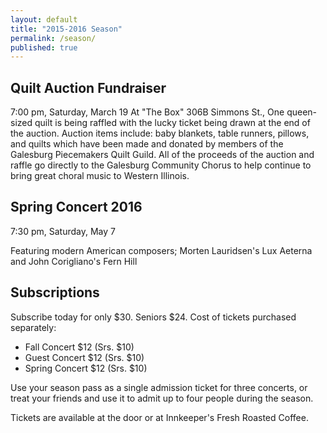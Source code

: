```yaml
---
layout: default
title: "2015-2016 Season"
permalink: /season/
published: true
---
```









## **Quilt Auction Fundraiser**
7:00 pm, Saturday, March 19
At "The Box" 306B Simmons St.,
One queen-sized quilt is being raffled with the lucky ticket being drawn at the end of the auction.  Auction items include:  baby blankets, table runners, pillows, and quilts which have been made and donated by members of the Galesburg Piecemakers Quilt Guild.  All of the proceeds of the auction and raffle go directly to the Galesburg Community Chorus to help continue to bring great choral music to Western Illinois.  



## Spring Concert 2016
7:30 pm, Saturday, May 7

Featuring modern American composers; Morten Lauridsen's Lux Aeterna and John Corigliano's Fern Hill 

## Subscriptions
Subscribe today for only $30. Seniors $24.
Cost of tickets purchased separately:

* Fall Concert $12 (Srs. $10)
* Guest Concert $12 (Srs. $10)
* Spring Concert $12 (Srs. $10)

Use your season pass as a single admission ticket for three concerts, or treat your friends and use it to admit up to four people during the season.

Tickets are available at the door or at Innkeeper's Fresh Roasted Coffee.

